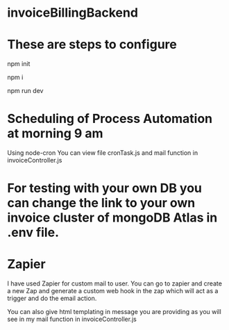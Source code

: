 # invoiceBillingBackend
# These are steps to configure

 npm init
 
 npm i
 
 npm run dev

# Scheduling of Process Automation at morning 9 am
 Using node-cron
 You can view file cronTask.js and mail function in invoiceController.js

# For testing with your own DB you can change the link to your own invoice cluster of mongoDB Atlas in .env file.

# Zapier 
I have used Zapier for custom mail to user. You can go to zapier and create a new Zap and generate a custom web hook in the zap which will act as a trigger and do the email action. 

You can also give html templating in message you are providing as you will see in my mail function in invoiceController.js


